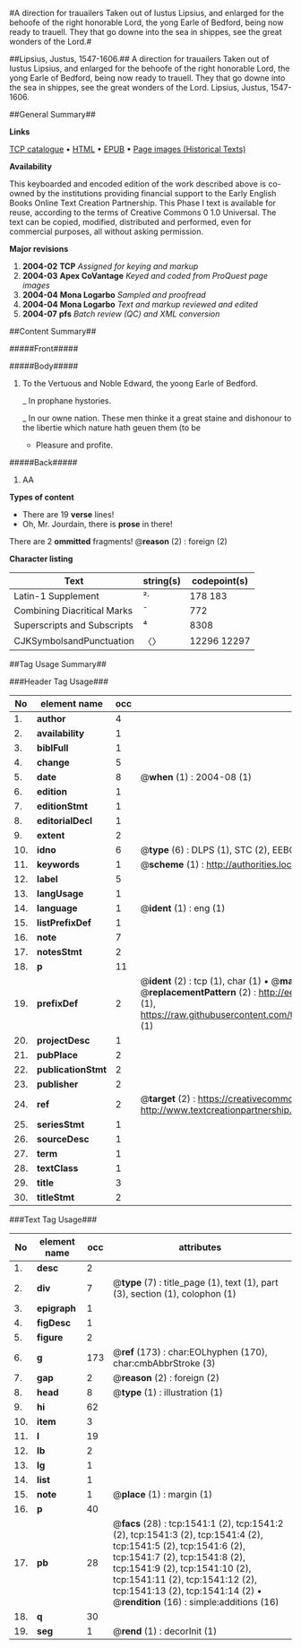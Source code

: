 #A direction for trauailers Taken out of Iustus Lipsius, and enlarged for the behoofe of the right honorable Lord, the yong Earle of Bedford, being now ready to trauell. They that go downe into the sea in shippes, see the great wonders of the Lord.#

##Lipsius, Justus, 1547-1606.##
A direction for trauailers Taken out of Iustus Lipsius, and enlarged for the behoofe of the right honorable Lord, the yong Earle of Bedford, being now ready to trauell. They that go downe into the sea in shippes, see the great wonders of the Lord.
Lipsius, Justus, 1547-1606.

##General Summary##

**Links**

[TCP catalogue](http://www.ota.ox.ac.uk/tcp/)  • 
[HTML](http://tei.it.ox.ac.uk/tcp/Texts-HTML/free/A05/A05576.html)  • 
[EPUB](http://tei.it.ox.ac.uk/tcp/Texts-EPUB/free/A05/A05576.epub) • 
[Page images (Historical Texts)](https://data.historicaltexts.jisc.ac.uk/view?pubId=eebo-99837226e&pageId=eebo-99837226e-1541-1)

**Availability**

This keyboarded and encoded edition of the
	       work described above is co-owned by the institutions
	       providing financial support to the Early English Books
	       Online Text Creation Partnership. This Phase I text is
	       available for reuse, according to the terms of Creative
	       Commons 0 1.0 Universal. The text can be copied,
	       modified, distributed and performed, even for
	       commercial purposes, all without asking permission.

**Major revisions**

1. __2004-02__ __TCP__ *Assigned for keying and markup*
1. __2004-03__ __Apex CoVantage__ *Keyed and coded from ProQuest page images*
1. __2004-04__ __Mona Logarbo__ *Sampled and proofread*
1. __2004-04__ __Mona Logarbo__ *Text and markup reviewed and edited*
1. __2004-07__ __pfs__ *Batch review (QC) and XML conversion*

##Content Summary##

#####Front#####

#####Body#####

1. To the Vertuous and Noble Edward, the yoong Earle of Bedford.

    _ In prophane hystories.

    _ In our owne nation.
These men thinke it a great staine and dishonour to the libertie which nature hath geuen them (to be
      * Pleasure and profite.

#####Back#####

1. AA

**Types of content**

  * There are 19 **verse** lines!
  * Oh, Mr. Jourdain, there is **prose** in there!

There are 2 **ommitted** fragments! 
 @__reason__ (2) : foreign (2)

**Character listing**


|Text|string(s)|codepoint(s)|
|---|---|---|
|Latin-1 Supplement|²·|178 183|
|Combining             Diacritical Marks|̄|772|
|Superscripts             and Subscripts|⁴|8308|
|CJKSymbolsandPunctuation|〈〉|12296 12297|

##Tag Usage Summary##

###Header Tag Usage###

|No|element name|occ|attributes|
|---|---|---|---|
|1.|__author__|4||
|2.|__availability__|1||
|3.|__biblFull__|1||
|4.|__change__|5||
|5.|__date__|8| @__when__ (1) : 2004-08 (1)|
|6.|__edition__|1||
|7.|__editionStmt__|1||
|8.|__editorialDecl__|1||
|9.|__extent__|2||
|10.|__idno__|6| @__type__ (6) : DLPS (1), STC (2), EEBO-CITATION (1), PROQUEST (1), VID (1)|
|11.|__keywords__|1| @__scheme__ (1) : http://authorities.loc.gov/ (1)|
|12.|__label__|5||
|13.|__langUsage__|1||
|14.|__language__|1| @__ident__ (1) : eng (1)|
|15.|__listPrefixDef__|1||
|16.|__note__|7||
|17.|__notesStmt__|2||
|18.|__p__|11||
|19.|__prefixDef__|2| @__ident__ (2) : tcp (1), char (1)  •  @__matchPattern__ (2) : ([0-9\-]+):([0-9IVX]+) (1), (.+) (1)  •  @__replacementPattern__ (2) : http://eebo.chadwyck.com/downloadtiff?vid=$1&page=$2 (1), https://raw.githubusercontent.com/textcreationpartnership/Texts/master/tcpchars.xml#$1 (1)|
|20.|__projectDesc__|1||
|21.|__pubPlace__|2||
|22.|__publicationStmt__|2||
|23.|__publisher__|2||
|24.|__ref__|2| @__target__ (2) : https://creativecommons.org/publicdomain/zero/1.0/ (1), http://www.textcreationpartnership.org/docs/. (1)|
|25.|__seriesStmt__|1||
|26.|__sourceDesc__|1||
|27.|__term__|1||
|28.|__textClass__|1||
|29.|__title__|3||
|30.|__titleStmt__|2||


###Text Tag Usage###

|No|element name|occ|attributes|
|---|---|---|---|
|1.|__desc__|2||
|2.|__div__|7| @__type__ (7) : title_page (1), text (1), part (3), section (1), colophon (1)|
|3.|__epigraph__|1||
|4.|__figDesc__|1||
|5.|__figure__|2||
|6.|__g__|173| @__ref__ (173) : char:EOLhyphen (170), char:cmbAbbrStroke (3)|
|7.|__gap__|2| @__reason__ (2) : foreign (2)|
|8.|__head__|8| @__type__ (1) : illustration (1)|
|9.|__hi__|62||
|10.|__item__|3||
|11.|__l__|19||
|12.|__lb__|2||
|13.|__lg__|1||
|14.|__list__|1||
|15.|__note__|1| @__place__ (1) : margin (1)|
|16.|__p__|40||
|17.|__pb__|28| @__facs__ (28) : tcp:1541:1 (2), tcp:1541:2 (2), tcp:1541:3 (2), tcp:1541:4 (2), tcp:1541:5 (2), tcp:1541:6 (2), tcp:1541:7 (2), tcp:1541:8 (2), tcp:1541:9 (2), tcp:1541:10 (2), tcp:1541:11 (2), tcp:1541:12 (2), tcp:1541:13 (2), tcp:1541:14 (2)  •  @__rendition__ (16) : simple:additions (16)|
|18.|__q__|30||
|19.|__seg__|1| @__rend__ (1) : decorInit (1)|
